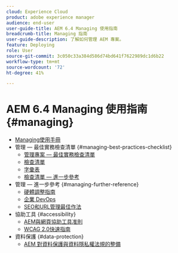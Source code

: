 ```yaml
---
cloud: Experience Cloud
product: adobe experience manager
audience: end-user
user-guide-title: AEM 6.4 Managing 使用指南
breadcrumb-title: Managing 指南
user-guide-description: 了解如何管理 AEM 專案。
feature: Deploying
role: User
source-git-commit: 3c050c33a384d586d74bd641f7622989dc1d6b22
workflow-type: tm+mt
source-wordcount: '72'
ht-degree: 41%

---
```



# AEM 6.4 Managing 使用指南 {#managing}

+ [Managing使用手冊](home.md)
+ 管理 — 最佳實務檢查清單 {#managing-best-practices-checklist}
   + [管理專案 — 最佳實務檢查清單](best-practices.md)
   + [檢查清單](best-practices-checklist.md)
   + [字彙表](best-practices-glossary.md)
   + [檢查清單 — 進一步參考](best-practices-further-reference.md)
+ 管理 — 進一步參考 {#managing-further-reference}
   + [硬體調整指南](hardware-sizing-guidelines.md)
   + [企業 DevOps](enterprise-devops.md)
   + [SEO和URL管理最佳作法](seo-and-url-management.md)
+ 協助工具 {#accessibility}
   + [AEM與網頁協助工具准則](web-accessibility.md)
   + [WCAG 2.0快速指南](qg-wcag.md)
+ 資料保護 {#data-protection}
   + [AEM 對資料保護與資料隱私權法規的整備](data-protection-and-privacy.md)
